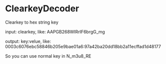 # ClearkeyDecoder
Clearkey to hex string key   

input: clearkey, like: AAPGB268WIRrIF6brgG_mg  

output: key:velue, like:  0003c6076ebc58846b205e9bae01a6:97a42ba20dd18bb2a11ecffad1d48177  

So you can use normal key in N_m3u8_RE
